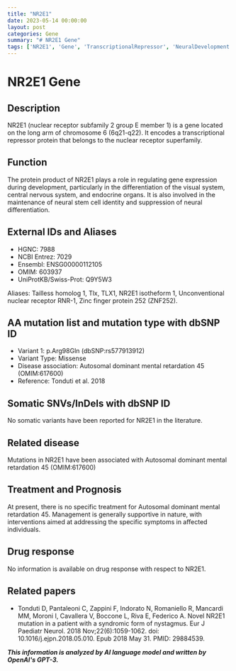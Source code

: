 ```yaml
---
title: "NR2E1"
date: 2023-05-14 00:00:00
layout: post
categories: Gene
summary: "# NR2E1 Gene"
tags: ['NR2E1', 'Gene', 'TranscriptionalRepressor', 'NeuralDevelopment', 'MentalRetardation', 'MissenseMutation', 'SupportiveTreatment', 'Nystagmus']
---
```


# NR2E1 Gene

## Description
NR2E1 (nuclear receptor subfamily 2 group E member 1) is a gene located on the long arm of chromosome 6 (6q21-q22). It encodes a transcriptional repressor protein that belongs to the nuclear receptor superfamily.

## Function
The protein product of NR2E1 plays a role in regulating gene expression during development, particularly in the differentiation of the visual system, central nervous system, and endocrine organs. It is also involved in the maintenance of neural stem cell identity and suppression of neural differentiation. 

## External IDs and Aliases
- HGNC: 7988
- NCBI Entrez: 7029
- Ensembl: ENSG00000112105
- OMIM: 603937
- UniProtKB/Swiss-Prot: Q9Y5W3

Aliases: Tailless homolog 1, Tlx, TLX1, NR2E1 isotheform 1, Unconventional nuclear receptor RNR-1, Zinc finger protein 252 (ZNF252).

## AA mutation list and mutation type with dbSNP ID
- Variant 1: p.Arg98Gln (dbSNP:rs577913912)
- Variant Type: Missense
- Disease association: Autosomal dominant mental retardation 45 (OMIM:617600)
- Reference: Tonduti et al. 2018

## Somatic SNVs/InDels with dbSNP ID
No somatic variants have been reported for NR2E1 in the literature.

## Related disease
Mutations in NR2E1 have been associated with Autosomal dominant mental retardation 45 (OMIM:617600)

## Treatment and Prognosis
At present, there is no specific treatment for Autosomal dominant mental retardation 45. Management is generally supportive in nature, with interventions aimed at addressing the specific symptoms in affected individuals.

## Drug response
No information is available on drug response with respect to NR2E1.

## Related papers
- Tonduti D, Pantaleoni C, Zappini F, Indorato N, Romaniello R, Mancardi MM, Moroni I, Cavallera V, Boccone L, Riva E, Federico A. Novel NR2E1 mutation in a patient with a syndromic form of nystagmus. Eur J Paediatr Neurol. 2018 Nov;22(6):1059-1062. doi: 10.1016/j.ejpn.2018.05.010. Epub 2018 May 31. PMID: 29884539.

**_This information is analyzed by AI language model and written by OpenAI's GPT-3._**